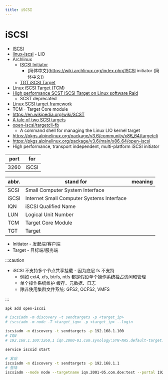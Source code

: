 ```yaml
---
title: iSCSI
---
```


# iSCSI

- [ISCSI](https://en.wikipedia.org/wiki/ISCSI)
- [linux-iscsi](http://linux-iscsi.org/) - LIO
- Archlinux
  - [ISCSI Initiator](https://wiki.archlinux.org/index.php/ISCSI_Initiator)
    - [简体中文](https://wiki.archlinux.org/index.php/ISCSI initiator (简体中文))
  - [TGT iSCSI Target](https://wiki.archlinux.org/index.php/TGT_iSCSI_Target)
- [Linux iSCSI Target (TCM)](<https://wiki.alpinelinux.org/wiki/Linux_iSCSI_Target_(TCM)>)
- [High performance SCST iSCSI Target on Linux software Raid](https://wiki.alpinelinux.org/wiki/High_performance_SCST_iSCSI_Target_on_Linux_software_Raid)
  - SCST deprecated
- [Linux SCSI target framework](http://stgt.sourceforge.net/)
- TCM - Target Core module
- https://en.wikipedia.org/wiki/SCST
- [A tale of two SCSI targets](https://lwn.net/Articles/424004/)
- [open-iscsi/targetcli-fb](https://github.com/open-iscsi/targetcli-fb)
  - A command shell for managing the Linux LIO kernel target
- https://pkgs.alpinelinux.org/package/v3.6/community/x86_64/targetcli
- https://pkgs.alpinelinux.org/package/v3.6/main/x86_64/open-iscsi
- High performance, transport independent, multi-platform iSCSI initiator

| port | for   |
| ---- | ----- |
| 3260 | iSCSI |

| abbr. | stand for                                 | meaning |
| ----- | ----------------------------------------- | ------- |
| SCSI  | Small Computer System Interface           |
| iSCSI | Internet Small Computer Systems Interface |
| IQN   | iSCSI Qualified Name                      |
| LUN   | Logical Unit Number                       |
| TCM   | Target Core Module                        |
| TGT   | Target                                    |

- Initiator - 发起端/客户端
- Target - 目标端/服务端

:::caution

- iSCSI 不支持多个节点共享挂载 - 因为底层 fs 不支持
  - 例如 ext4, xfs, btrfs, ntfs 都是假设单个操作系统独占访问和管理
  - 单个操作系统维护 缓存、元数据、日志
  - 除非使用集群文件系统: GFS2, OCFS2, VMFS

:::

```bash
apk add open-iscsi

# iscsiadm -m discovery -t sendtargets -p <target_ip>
# iscsiadm -m node -T <target_iqn> -p <target_ip> --login

iscsiadm -m discovery -t sendtargets -p 192.168.1.100
# IQN
# 192.168.1.100:3260,1 iqn.2000-01.com.synology:SYN-NAS.default-target.00000000000

service iscsid start
```

```bash
# 发现
iscsiadm -m discovery -t sendtargets -p 192.168.1.1
# 登陆
iscsiadm --mode node --targetname iqn.2001-05.com.doe:test --portal 192.168.1.1:3260 --login
```
